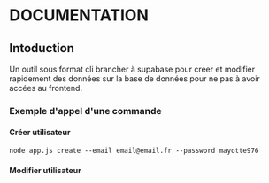 # DOCUMENTATION
## Intoduction
Un outil sous format cli brancher à supabase pour creer et modifier rapidement des données sur la base de données pour ne pas à avoir accées au frontend.
### Exemple d'appel d'une commande
#### Créer utilisateur
```
node app.js create --email email@email.fr --password mayotte976
```
#### Modifier utilisateur
```
```